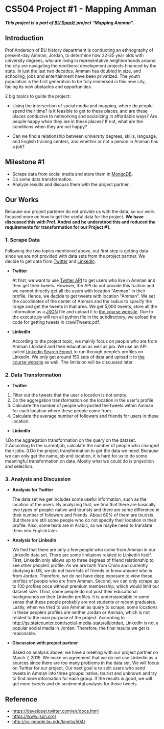 # CS504 Project #1 - Mapping Amman
***This project is a part of [BU Spark!](http://www.bu.edu/spark/) project “Mapping Amman”.***

## Introduction
Prof.Anderson of BU history department is conducting an ethnography of present-day Amman, Jordan, to determine how 22-35 year olds with university degrees, who are living in representative neighborhoods around the city are navigating the neoliberal development projects financed by the state.  In just the last two decades, Amman has doubled in size, and schooling, jobs and entertainment have been privatized. The youth population is the first generation to be fully immersed in this new city, facing its new obstacles and opportunities. 

2 big topics to guide the project:

- Using the intersection of social media and mapping, where do people spend their time? Is it feasible to get to these places, and are these places conducive to networking and socializing in affordable ways? Are people happy when they are in these places? If not, what are the conditions when they are not happy?

- Can we find a relationship between university degrees, skills, language, and English training centers, and whether or not a person in Amman has a job?

## Milestone #1
- Scrape data from social media and store them in [MongoDB](https://www.mongodb.com/).
- Do some data transformation.
- Analyze results and discuss them with the project partner.

## Our Works
Because our project partener do not provide us with the data, so our work focused more on how to get the useful data for the project. **We have discussed this with Prof. Andrei and he understood this and reduced the requirements for transformation for our Project #1.**

### 1. Scrape Data
Following the two topics mentioned above, out first step is getting data since we are not provided with data sets from the project partner. We decide to get data from [Twitter](https://twitter.com/?lang=en) and [LinkedIn](https://www.linkedin.com/).

- **Twitter**

  At first, we want to use [Twitter API](https://developer.twitter.com/content/developer-twitter/en.html) to get users who live in Amman and then get their tweets. However, the API do not provide this fuction and we cannot directly get all the users with location "Amman" in their profile. Hence, we decide to get tweets with location "Amman". We set the coordinates of the center of Amman and the radius to specify the range and get the tweets in that area. We get 5,000 tweets, store all the information as a [JSON](https://www.json.org/) file and upload it to [the course website](http://datamechanics.io/data/tweets_amman.json). Due to the execute.py will run all python file in the subdirectory, we upload the code for getting tweets in crawlTweets.pdf.

- **LinkedIn**

  According to the project topic, we mainly focus on people who are from Amman (Jordan) and their education as well as job. We use an API called [Linkedin Search
Export](https://phantombuster.com/api-store/3149/linkedin-search-export) to run through people’s profiles on Linkedin. We only get around 150 sets of data and upload it to [the course website](http://datamechanics.io/data/linkedindataset.json) as well. The limitaion will be discussed later.

### 2. Data Transformation
- **Twitter**

1. Filter out the tweets that the user's location is not empty.
2. Do the aggregation transformation on the location in the user's profile
3. Calculate the number of people who posted the tweets within Amman for each location where these people come from.
4. Calculate the average number of followers and friends for users in these location.

- **LinkedIn**

1.Do the aggregation transformation on the query on the dataset.
2.According to the currentjob, calculate the number of people who changed their jobs.
3.Do the project transformation to get the data we need.
Because we can only get the name,job and location, it is hard for us to do some meaningful transformation on data. Mostly what we could do is projection and selection.

### 3. Analysis and Discussion
- **Analysis for Twitter**

  The data set we get includes some useful information, such as the location of the users. By analyzing that, we find that there are basically two types of people: native and tourists and there are some difference in their number of followers and friends. About 60% of them are tourists. But there are still some people who do not specify their location in their profile. Also, some texts are in Arabic, so we maybe need to translate them into English later.

- **Analysis for LinkedIn**

  We find that there are only a few people who come from Amman in our LinkedIn data set. There are some limitaions related to LinkedIn itself. First, Linkedin only allows up to three degrees of friend relationship to see other people’s profile. As we are both from China and currently studying in US, we do not have lots of friends or know anyone who is from Jordan. Therefore, we do not have deep exposure to view these profiles of people who are from Amman. Second, we can only scrape up to 100 profiles once without premium membership, which would limit our dataset size. Third, some people do not post their educational backgrounds on their Linkedin profiles. It is understandable in some sense that these people probably are not students or recent graduates. Lastly, when we tried to use Amman as query to scrape, some locations in these people’s profiles are neither Jordan or Amman, which is not related to the main purpose of the project. According to http://gs.statcounter.com/social-media-stats/all/jordan, LinkedIn is not a popular social media in Jordan. Therefore, the final results we get is reasonable.

- **Discussion with project partner**

  Based on analysis above, we have a meeting with our project partner on March 7, 2019. We make on agreement that we do not use Linkedin as a sources since there are too many problems in the data set. We will focus on Twitter for our project. Our next goal is to split users who send tweets in Amman into three groups: native, tourist and unknown and try to find more information for each group. If the results is good, we will get more tweets and do sentimental analysis for those tweets.
  
 ## Reference
 - https://developer.twitter.com/en/docs.html
 - https://www.json.org/
 - http://cs-people.bu.edu/lapets/504/
